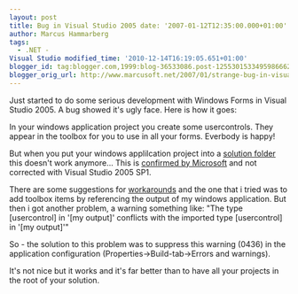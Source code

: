 ```yaml
---
layout: post
title: Bug in Visual Studio 2005 date: '2007-01-12T12:35:00.000+01:00'
author: Marcus Hammarberg
tags:
  - .NET -
Visual Studio modified_time: '2010-12-14T16:19:05.651+01:00'
blogger_id: tag:blogger.com,1999:blog-36533086.post-1255301533495986662
blogger_orig_url: http://www.marcusoft.net/2007/01/strange-bug-in-visual-studio-2005.html
---
```


Just started to do some serious development with Windows Forms in
Visual Studio 2005. A bug showed it's ugly face. Here is how it goes:

In your windows application project you create some usercontrols. They
appear in the toolbox for you to use in all your forms. Everbody is
happy!

But when you put your windows applilcation project into a [solution
folder](http://marcushammarberg.blogspot.com/2006/11/well-structured-projects-in-visual.html)
this doesn't work anymore... This is [confirmed by
Microsoft](https://connect.microsoft.com/VisualStudio/feedback/ViewFeedback.aspx?FeedbackID=144156)
and not corrected with Visual Studio 2005 SP1.

There are some suggestions for
[workarounds](https://connect.microsoft.com/VisualStudio/feedback/Workaround.aspx?FeedbackID=144156)
and the one that i tried was to add toolbox items by referencing the
output of my windows application. But then i got another problem, a
warning something like:
"The type \[usercontrol\] in '\[my output\]' conflicts with the imported
type \[usercontrol\] in '\[my output\]'"

So - the solution to this problem was to suppress this warning (0436) in
the application configuration (Properties-\>Build-tab-\>Errors and
warnings).

It's not nice but it works and it's far better than to have all your
projects in the root of your solution.
